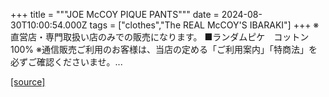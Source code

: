 +++
title = """JOE McCOY PIQUE PANTS"""
date = 2024-08-30T10:00:54.000Z
tags = ["clothes","The REAL McCOY'S IBARAKI"]
+++
※直営店・専門取扱い店のみでの販売になります。 ■ランダムピケ　コットン100% ※通信販売ご利用のお客様は、当店の定める「ご利用案内」「特商法」を必ずご確認くださいませ。...

[[source]](https://the-realmccoys.ocnk.net/product/464)
